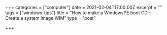 +++
categories = ["computer"]
date = 2021-02-04T17:00:00Z
excerpt = ""
tags = ["windows-tips"]
title = "How to make a WindowsPE boot CD - Create a system image WIM"
type = "post"

+++
